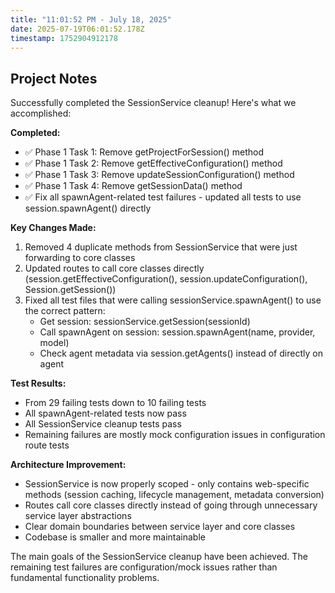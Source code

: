 ```yaml
---
title: "11:01:52 PM - July 18, 2025"
date: 2025-07-19T06:01:52.178Z
timestamp: 1752904912178
---
```


## Project Notes

Successfully completed the SessionService cleanup! Here's what we accomplished:

**Completed:**
- ✅ Phase 1 Task 1: Remove getProjectForSession() method 
- ✅ Phase 1 Task 2: Remove getEffectiveConfiguration() method
- ✅ Phase 1 Task 3: Remove updateSessionConfiguration() method  
- ✅ Phase 1 Task 4: Remove getSessionData() method
- ✅ Fix all spawnAgent-related test failures - updated all tests to use session.spawnAgent() directly

**Key Changes Made:**
1. Removed 4 duplicate methods from SessionService that were just forwarding to core classes
2. Updated routes to call core classes directly (session.getEffectiveConfiguration(), session.updateConfiguration(), Session.getSession())
3. Fixed all test files that were calling sessionService.spawnAgent() to use the correct pattern:
   - Get session: sessionService.getSession(sessionId)
   - Call spawnAgent on session: session.spawnAgent(name, provider, model)
   - Check agent metadata via session.getAgents() instead of directly on agent

**Test Results:**
- From 29 failing tests down to 10 failing tests
- All spawnAgent-related tests now pass
- All SessionService cleanup tests pass
- Remaining failures are mostly mock configuration issues in configuration route tests

**Architecture Improvement:**
- SessionService is now properly scoped - only contains web-specific methods (session caching, lifecycle management, metadata conversion)
- Routes call core classes directly instead of going through unnecessary service layer abstractions
- Clear domain boundaries between service layer and core classes
- Codebase is smaller and more maintainable

The main goals of the SessionService cleanup have been achieved. The remaining test failures are configuration/mock issues rather than fundamental functionality problems.
